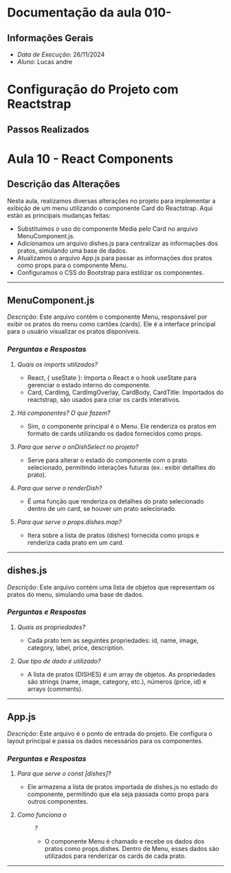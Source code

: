 # Documentação da aula 010- 

## Informações Gerais
- *Data de Execução*: 26/11/2024
- *Aluno*: Lucas andre
# Configuração do Projeto com Reactstrap

## Passos Realizados

# Aula 10 - React Components

## Descrição das Alterações
Nesta aula, realizamos diversas alterações no projeto para implementar a exibição de um menu utilizando o componente Card do Reactstrap. Aqui estão as principais mudanças feitas:
- Substituímos o uso do componente Media pelo Card no arquivo MenuComponent.js.
- Adicionamos um arquivo dishes.js para centralizar as informações dos pratos, simulando uma base de dados.
- Atualizamos o arquivo App.js para passar as informações dos pratos como props para o componente Menu.
- Configuramos o CSS do Bootstrap para estilizar os componentes.

---

## MenuComponent.js
*Descrição*: Este arquivo contém o componente Menu, responsável por exibir os pratos do menu como cartões (cards). Ele é a interface principal para o usuário visualizar os pratos disponíveis.

### *Perguntas e Respostas*
1. *Quais os imports utilizados?*
   - React, { useState }: Importa o React e o hook useState para gerenciar o estado interno do componente.
   - Card, CardImg, CardImgOverlay, CardBody, CardTitle: Importados do reactstrap, são usados para criar os cards interativos.

2. *Há componentes? O que fazem?*
   - Sim, o componente principal é o Menu. Ele renderiza os pratos em formato de cards utilizando os dados fornecidos como props.

3. *Para que serve o onDishSelect no projeto?*
   - Serve para alterar o estado do componente com o prato selecionado, permitindo interações futuras (ex.: exibir detalhes do prato).

4. *Para que serve o renderDish?*
   - É uma função que renderiza os detalhes do prato selecionado dentro de um card, se houver um prato selecionado.

5. *Para que serve o props.dishes.map?*
   - Itera sobre a lista de pratos (dishes) fornecida como props e renderiza cada prato em um card.

---

## dishes.js
*Descrição*: Este arquivo contém uma lista de objetos que representam os pratos do menu, simulando uma base de dados.

### *Perguntas e Respostas*
1. *Quais as propriedades?*
   - Cada prato tem as seguintes propriedades: id, name, image, category, label, price, description.

2. *Que tipo de dado é utilizado?*
   - A lista de pratos (DISHES) é um array de objetos. As propriedades são strings (name, image, category, etc.), números (price, id) e arrays (comments).

---

## App.js
*Descrição*: Este arquivo é o ponto de entrada do projeto. Ele configura o layout principal e passa os dados necessários para os componentes.

### *Perguntas e Respostas*
1. *Para que serve o const [dishes]?*
   - Ele armazena a lista de pratos importada de dishes.js no estado do componente, permitindo que ela seja passada como props para outros componentes.

2. *Como funciona o <Menu dishes={dishes} />?*
   - O componente Menu é chamado e recebe os dados dos pratos como props.dishes. Dentro de Menu, esses dados são utilizados para renderizar os cards de cada prato.

---